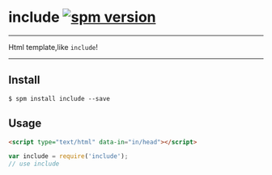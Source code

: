 # include [![spm version](http://spmjs.io/badge/include)](http://spmjs.io/package/include)

---

Html template,like ``include``!

---

## Install

```
$ spm install include --save
```

## Usage

```html
<script type="text/html" data-in="in/head"></script>
```

```js
var include = require('include');
// use include
```
